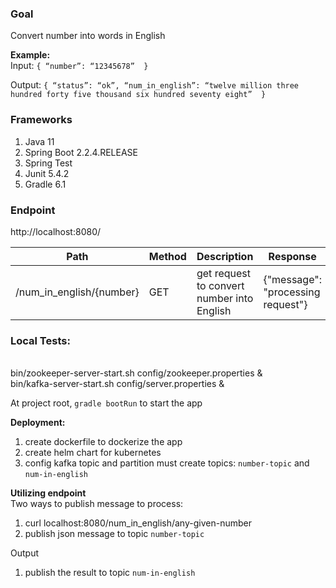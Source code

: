 ### Goal
Convert number into words in English

**Example:**<br/>
Input: 
`
{
    “number”: “12345678” 
}
`

Output:
`
{
    “status”: “ok”,
    “num_in_english”: “twelve million three hundred forty five thousand six hundred seventy eight” 
}
`

### Frameworks

1. Java 11
2. Spring Boot 2.2.4.RELEASE
3. Spring Test
4. Junit 5.4.2
5. Gradle 6.1

### Endpoint

http://localhost:8080/

| Path                     | Method | Description                                | Response                     |
|--------------------------|--------|--------------------------------------------|------------------------------|
| /num_in_english/{number} | GET    | get request to convert number into English | {"message": "processing request"}


### Local Tests:
<br/>bin/zookeeper-server-start.sh config/zookeeper.properties &
<br/>bin/kafka-server-start.sh config/server.properties &

At project root, `gradle bootRun` to start the app


**Deployment:**
1. create dockerfile to dockerize the app
2. create helm chart for kubernetes
3. config kafka topic and partition
must create topics: `number-topic` and `num-in-english`

**Utilizing endpoint**
<br/>Two ways to publish message to process:
1. curl localhost:8080/num_in_english/any-given-number
2. publish json message to topic `number-topic`

Output
1. publish the result to topic `num-in-english`